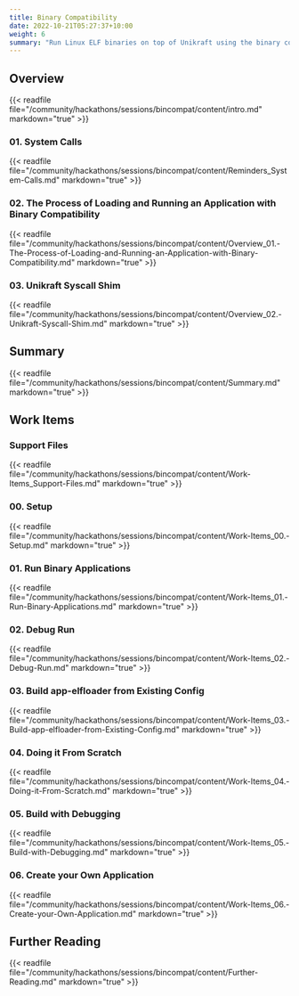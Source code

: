 ```yaml
---
title: Binary Compatibility
date: 2022-10-21T05:27:37+10:00
weight: 6
summary: "Run Linux ELF binaries on top of Unikraft using the binary compatibility layer."
---
```


## Overview

{{< readfile file="/community/hackathons/sessions/bincompat/content/intro.md" markdown="true" >}}

### 01. System Calls

{{< readfile file="/community/hackathons/sessions/bincompat/content/Reminders_System-Calls.md" markdown="true" >}}

### 02. The Process of Loading and Running an Application with Binary Compatibility

{{< readfile file="/community/hackathons/sessions/bincompat/content/Overview_01.-The-Process-of-Loading-and-Running-an-Application-with-Binary-Compatibility.md" markdown="true" >}}

### 03. Unikraft Syscall Shim

{{< readfile file="/community/hackathons/sessions/bincompat/content/Overview_02.-Unikraft-Syscall-Shim.md" markdown="true" >}}

## Summary

{{< readfile file="/community/hackathons/sessions/bincompat/content/Summary.md" markdown="true" >}}

## Work Items

### Support Files

{{< readfile file="/community/hackathons/sessions/bincompat/content/Work-Items_Support-Files.md" markdown="true" >}}

### 00. Setup

{{< readfile file="/community/hackathons/sessions/bincompat/content/Work-Items_00.-Setup.md" markdown="true" >}}

### 01. Run Binary Applications

{{< readfile file="/community/hackathons/sessions/bincompat/content/Work-Items_01.-Run-Binary-Applications.md" markdown="true" >}}

### 02. Debug Run

{{< readfile file="/community/hackathons/sessions/bincompat/content/Work-Items_02.-Debug-Run.md" markdown="true" >}}

### 03. Build app-elfloader from Existing Config

{{< readfile file="/community/hackathons/sessions/bincompat/content/Work-Items_03.-Build-app-elfloader-from-Existing-Config.md" markdown="true" >}}

### 04. Doing it From Scratch

{{< readfile file="/community/hackathons/sessions/bincompat/content/Work-Items_04.-Doing-it-From-Scratch.md" markdown="true" >}}

### 05. Build with Debugging

{{< readfile file="/community/hackathons/sessions/bincompat/content/Work-Items_05.-Build-with-Debugging.md" markdown="true" >}}

### 06. Create your Own Application

{{< readfile file="/community/hackathons/sessions/bincompat/content/Work-Items_06.-Create-your-Own-Application.md" markdown="true" >}}

## Further Reading

{{< readfile file="/community/hackathons/sessions/bincompat/content/Further-Reading.md" markdown="true" >}}

